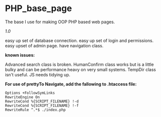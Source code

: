 # PHP_base_page
The base I use for making OOP PHP based web pages.

_1.0_

easy up set of database connection.
easy up set of login and permissions.
easy upset of admin page.
have navigation class.

**known issues:**

Advanced search class is broken.
HumanConfirm class works but is a little bulky and can be performance heavy on very small systems.
TempDir class isn't useful.
JS needs tidying up.

**For use of prettyTo Navigate, add the fallowing to .htaccess file:**

```
Options +FollowSymLinks
RewriteEngine On
RewriteCond %{SCRIPT_FILENAME} !-d
RewriteCond %{SCRIPT_FILENAME} !-f
RewriteRule ^.*$ ./index.php
```